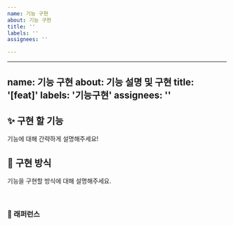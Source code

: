 ```yaml
---
name: 기능 구현
about: 기능 구현
title: ''
labels: ''
assignees: ''

---
```


---
name: 기능 구현
about: 기능 설명 및 구현
title: '[feat]'
labels: '기능구현'
assignees: ''
---

## ✨ 구현 할 기능

기능에 대해 간략하게 설명해주세요!

## 📢 구현 방식

기능을 구현할 방식에 대해 설명해주세요.

<br>

### 📕 래퍼런스
